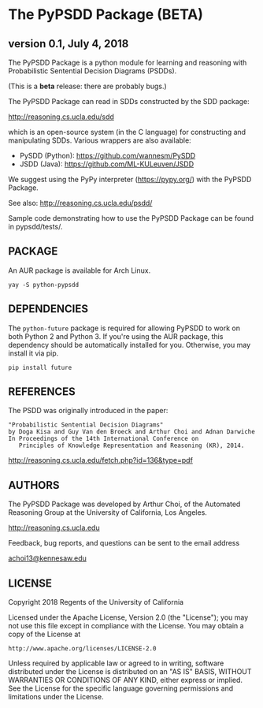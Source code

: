 # The PyPSDD Package (BETA)
## version 0.1, July 4, 2018

The PyPSDD Package is a python module for learning and reasoning with
Probabilistic Sentential Decision Diagrams (PSDDs).

(This is a **beta** release: there are probably bugs.)

The PyPSDD Package can read in SDDs constructed by the SDD package:

  http://reasoning.cs.ucla.edu/sdd

which is an open-source system (in the C language) for constructing
and manipulating SDDs.  Various wrappers are also available:

* PySDD (Python): https://github.com/wannesm/PySDD
* JSDD (Java): https://github.com/ML-KULeuven/JSDD

We suggest using the PyPy interpreter (https://pypy.org/) with the
PyPSDD Package.

See also: http://reasoning.cs.ucla.edu/psdd/

Sample code demonstrating how to use the PyPSDD Package can be found
in pypsdd/tests/.

## PACKAGE

An AUR package is available for Arch Linux.

```
yay -S python-pypsdd
```

## DEPENDENCIES

The `python-future` package is required for allowing PyPSDD to work
on both Python 2 and Python 3. If you're using the AUR package, this
dependency should be automatically installed for you. Otherwise, you
may install it via pip.

```
pip install future
```

## REFERENCES

The PSDD was originally introduced in the paper:

```
"Probabilistic Sentential Decision Diagrams"
by Doga Kisa and Guy Van den Broeck and Arthur Choi and Adnan Darwiche
In Proceedings of the 14th International Conference on 
   Principles of Knowledge Representation and Reasoning (KR), 2014.
```
http://reasoning.cs.ucla.edu/fetch.php?id=136&type=pdf

## AUTHORS

The PyPSDD Package was developed by Arthur Choi, of the Automated
Reasoning Group at the University of California, Los Angeles.

  http://reasoning.cs.ucla.edu

Feedback, bug reports, and questions can be sent to the email address

  achoi13@kennesaw.edu

## LICENSE

Copyright 2018 Regents of the University of California

Licensed under the Apache License, Version 2.0 (the "License");
you may not use this file except in compliance with the License.
You may obtain a copy of the License at

    http://www.apache.org/licenses/LICENSE-2.0

Unless required by applicable law or agreed to in writing, software
distributed under the License is distributed on an "AS IS" BASIS,
WITHOUT WARRANTIES OR CONDITIONS OF ANY KIND, either express or implied.
See the License for the specific language governing permissions and
limitations under the License.
